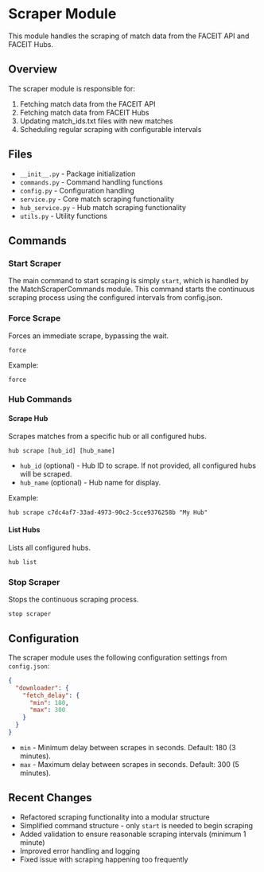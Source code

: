 # Scraper Module

This module handles the scraping of match data from the FACEIT API and FACEIT Hubs.

## Overview

The scraper module is responsible for:

1. Fetching match data from the FACEIT API
2. Fetching match data from FACEIT Hubs
3. Updating match_ids.txt files with new matches
4. Scheduling regular scraping with configurable intervals

## Files

- `__init__.py` - Package initialization
- `commands.py` - Command handling functions
- `config.py` - Configuration handling
- `service.py` - Core match scraping functionality
- `hub_service.py` - Hub match scraping functionality
- `utils.py` - Utility functions

## Commands

### Start Scraper

The main command to start scraping is simply `start`, which is handled by the MatchScraperCommands module. This command starts the continuous scraping process using the configured intervals from config.json.

### Force Scrape

Forces an immediate scrape, bypassing the wait.

```
force
```

Example:
```
force
```

### Hub Commands

#### Scrape Hub

Scrapes matches from a specific hub or all configured hubs.

```
hub scrape [hub_id] [hub_name]
```

- `hub_id` (optional) - Hub ID to scrape. If not provided, all configured hubs will be scraped.
- `hub_name` (optional) - Hub name for display.

Example:
```
hub scrape c7dc4af7-33ad-4973-90c2-5cce9376258b "My Hub"
```

#### List Hubs

Lists all configured hubs.

```
hub list
```

### Stop Scraper

Stops the continuous scraping process.

```
stop scraper
```

## Configuration

The scraper module uses the following configuration settings from `config.json`:

```json
{
  "downloader": {
    "fetch_delay": {
      "min": 180,
      "max": 300
    }
  }
}
```

- `min` - Minimum delay between scrapes in seconds. Default: 180 (3 minutes).
- `max` - Maximum delay between scrapes in seconds. Default: 300 (5 minutes).

## Recent Changes

- Refactored scraping functionality into a modular structure
- Simplified command structure - only `start` is needed to begin scraping
- Added validation to ensure reasonable scraping intervals (minimum 1 minute)
- Improved error handling and logging
- Fixed issue with scraping happening too frequently

